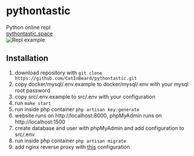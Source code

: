 # pythontastic
Python online repl  
[pythontastic.space](https://pythontastic.space)  
![Repl example](https://pythontastic.space/img/terminal.png)
## Installation
1. download repository with `git clone https://github.com/CatInBeard/pythontastic.git`
2. copy docker/mysql/.env.example to docker/mysql/.env with your mysql root password
3. copy src/.env.example to src/.env with your configuration
4. run `make start`
5. run inside php container `php artisan key:generate`
6. website runs on http://localhost:8000, phpMyAdmin runs on http://localhost:1500
7. create database and user with phpMyAdmin and add configuration to src/.env
8. run inside php container `php artisan migrate`
9. add nginx reverse proxy with [this](https://gist.github.com/CatInBeard/ff3962217283a821ab22f6411557216e) configuration